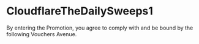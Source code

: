 # CloudflareTheDailySweeps1
By entering the Promotion, you agree to comply with and be bound by the following Vouchers Avenue.
